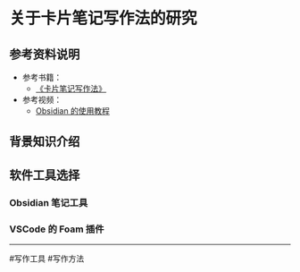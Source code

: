# 关于卡片笔记写作法的研究

## 参考资料说明

- 参考书籍：
  - [《卡片笔记写作法》](https://book.douban.com/subject/35503571/)
- 参考视频：
  - [Obsidian 的使用教程](https://www.bilibili.com/video/BV1H44y1n71k/)

## 背景知识介绍

## 软件工具选择

### Obsidian 笔记工具

### VSCode 的 Foam 插件

---

#写作工具 #写作方法
